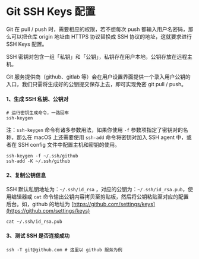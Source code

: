 # Git SSH Keys 配置

Git 在 pull / push 时，需要相应的权限，若不想每次 push 都输入用户名密码，那么可以把仓库 origin 地址由 HTTPS 协议替换成 SSH 协议的地址，这就要求进行 SSH Keys 配置。

SSH 密钥对包含一组「私钥」和「公钥」，私钥存在用户本地，公钥存放在远程主机。

Git 服务提供商（github、gitlab 等）会在用户设置界面提供一个录入用户公钥的入口，我们只需将生成好的公钥提交保存上去，即可实现免密 git pull / push。

#### 1、生成 SSH 私钥、公钥对

```text
# 运行密钥生成命令，一路回车
ssh-keygen
```

注：`ssh-keygen` 命令有诸多参数用法，如果你使用 `-f` 参数项指定了密钥对的名称，那么在 macOS 上还需要使用 `ssh-add` 命令将密钥对加入 SSH agent 中，或者在 SSH config 文件中配置主机和密钥的使用。

```text
ssh-keygen -f ~/.ssh/github
ssh-add -K ~/.ssh/github
```

#### 2、复制公钥信息

SSH 默认私钥地址为：`~/.ssh/id_rsa` ，对应的公钥为：`~/.ssh/id_rsa.pub`，使用编辑器或 `cat` 命令输出公钥内容拷贝至剪贴板，然后将公钥粘贴至对应的配置后台。如，github 的地址为 [https://github.com/settings/keys](https://github.com/settings/keys)

```text
cat ~/.ssh/id_rsa.pub
```

#### 3、测试 SSH 是否连接成功

```text
ssh -T git@github.com # 这里以 github 服务为例
```

